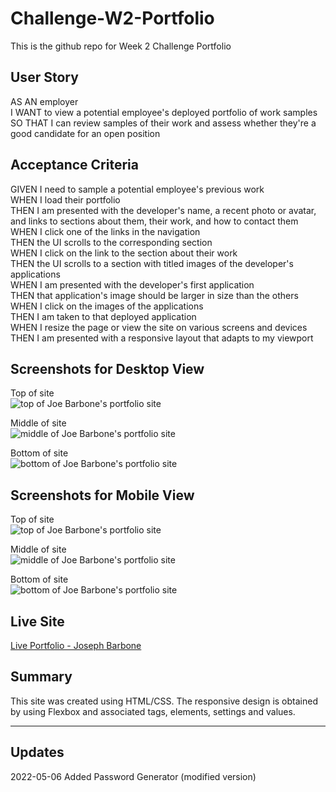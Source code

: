 # Challenge-W2-Portfolio
This is the github repo for Week 2 Challenge Portfolio

## User Story
AS AN employer  
I WANT to view a potential employee's deployed portfolio of work samples  
SO THAT I can review samples of their work and assess whether they're a good candidate for an open position  

## Acceptance Criteria
GIVEN I need to sample a potential employee's previous work  
WHEN I load their portfolio  
THEN I am presented with the developer's name, a recent photo or avatar, and links to sections about them, their work, and how to contact them  
WHEN I click one of the links in the navigation  
THEN the UI scrolls to the corresponding section  
WHEN I click on the link to the section about their work  
THEN the UI scrolls to a section with titled images of the developer's applications  
WHEN I am presented with the developer's first application  
THEN that application's image should be larger in size than the others  
WHEN I click on the images of the applications  
THEN I am taken to that deployed application  
WHEN I resize the page or view the site on various screens and devices  
THEN I am presented with a responsive layout that adapts to my viewport  

## Screenshots for Desktop View
Top of site  
![top of Joe Barbone's portfolio site](./images/screenshot-desktop-top-new.jpg)

Middle of site  
![middle of Joe Barbone's portfolio site](./images/screenshot-desktop-mid.jpg)

Bottom of site  
![bottom of Joe Barbone's portfolio site](./images/screenshot-desktop-bottom.jpg)

## Screenshots for Mobile View
Top of site  
![top of Joe Barbone's portfolio site](./images/screenshot-mobile-top-new.jpg)

Middle of site  
![middle of Joe Barbone's portfolio site](./images/screenshot-mobile-mid.jpg)

Bottom of site  
![bottom of Joe Barbone's portfolio site](./images/screenshot-mobile-bottom.jpg)

## Live Site
[Live Portfolio - Joseph Barbone](https://joebarbone.github.io/challenge-w2-portfolio)

## Summary
This site was created using HTML/CSS. The responsive design is obtained by using Flexbox and associated tags, elements, settings and values.

---

## Updates

2022-05-06 Added Password Generator (modified version)